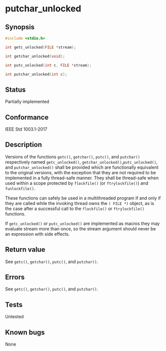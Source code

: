 # putchar_unlocked

## Synopsis

```c
#include <stdio.h>

int getc_unlocked(FILE *stream);

int getchar_unlocked(void);

int putc_unlocked(int c, FILE *stream);

int putchar_unlocked(int c);
```

## Status

Partially implemented

## Conformance

IEEE Std 1003.1-2017

## Description

Versions of the functions `getc()`, `getchar()`, `putc()`, and `putchar()` respectively named `getc_unlocked()`,
`getchar_unlocked()`,`putc_unlocked()`, and `putchar_unlocked()` shall be provided which are functionally equivalent to
the original versions, with the exception that they are not required to be implemented in a fully thread-safe manner.
They shall be thread-safe when used within a scope protected by `flockfile()` (or `ftrylockfile()`) and `funlockfile()`.

These functions can safely be used in a multithreaded program if and only if they are called while the invoking thread
owns the `( FILE *)` object, as is the case after a successful call to the `flockfile()` or `ftrylockfile()` functions.

If `getc_unlocked()` or `putc_unlocked()` are implemented as macros they may evaluate stream more than once, so
the stream argument should never be an expression with side effects.

## Return value

See `getc()`, `getchar()`, `putc()`, and `putchar()`.

## Errors

See `getc()`, `getchar()`, `putc()`, and `putchar()`.

## Tests

Untested

## Known bugs

None
